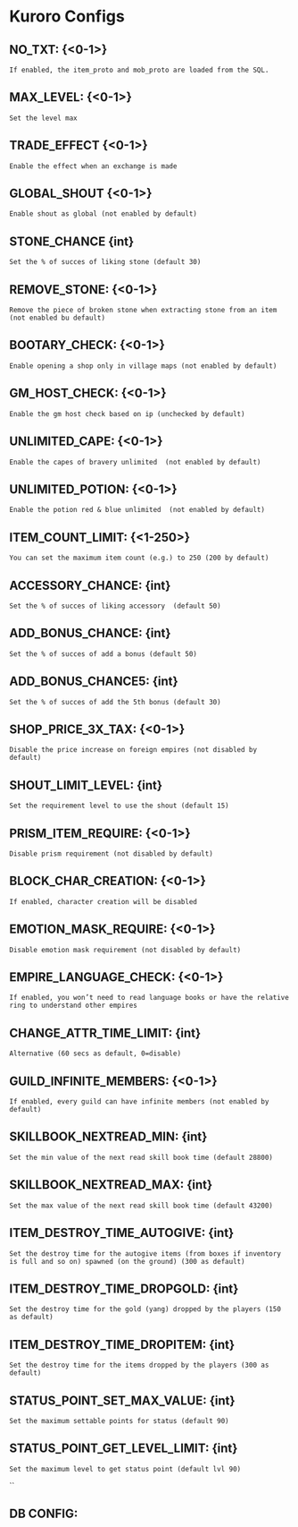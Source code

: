 # Kuroro Configs

## NO_TXT: {<0-1>}  
``If enabled, the item_proto and mob_proto are loaded from the SQL.   ``

## MAX_LEVEL: {<0-1>}  
``Set the level max  ``
  
## TRADE_EFFECT {<0-1>}  
``Enable the effect when an exchange is made  ``
  
## GLOBAL_SHOUT {<0-1>} 
``Enable shout as global (not enabled by default)  ``
  
## STONE_CHANCE {int}  
``Set the % of succes of liking stone (default 30)  ``
  
## REMOVE_STONE: {<0-1>}  
``Remove the piece of broken stone when extracting stone from an item (not enabled bu default)  ``
  
## BOOTARY_CHECK: {<0-1>}  
``Enable opening a shop only in village maps (not enabled by default)  ``
  
## GM_HOST_CHECK: {<0-1>}  
``Enable the gm host check based on ip (unchecked by default)  ``
  
## UNLIMITED_CAPE: {<0-1>}  
``Enable the capes of bravery unlimited  (not enabled by default)  ``
  
## UNLIMITED_POTION: {<0-1>}  
``Enable the potion red & blue unlimited  (not enabled by default)  ``
  
## ITEM_COUNT_LIMIT: {<1-250>}  
``You can set the maximum item count (e.g.) to 250 (200 by default)  ``
  
## ACCESSORY_CHANCE: {int}  
``Set the % of succes of liking accessory  (default 50)  ``
  
## ADD_BONUS_CHANCE: {int}  
``Set the % of succes of add a bonus (default 50)  ``
  
## ADD_BONUS_CHANCE5: {int}  
``Set the % of succes of add the 5th bonus (default 30)  ``
  
## SHOP_PRICE_3X_TAX: {<0-1>}  
``Disable the price increase on foreign empires (not disabled by default)  ``
  
## SHOUT_LIMIT_LEVEL: {int}  
``Set the requirement level to use the shout (default 15)  ``
  
## PRISM_ITEM_REQUIRE: {<0-1>}  
``Disable prism requirement (not disabled by default)  ``
  
## BLOCK_CHAR_CREATION: {<0-1>}  
``If enabled, character creation will be disabled  ``
  
## EMOTION_MASK_REQUIRE: {<0-1>}  
``Disable emotion mask requirement (not disabled by default)  ``
  
## EMPIRE_LANGUAGE_CHECK: {<0-1>}  
``If enabled, you won’t need to read language books or have the relative ring to understand other empires  ``
  
## CHANGE_ATTR_TIME_LIMIT: {int}  
``Alternative (60 secs as default, 0=disable)  ``
  
## GUILD_INFINITE_MEMBERS: {<0-1>}  
``If enabled, every guild can have infinite members (not enabled by default) `` 
  
## SKILLBOOK_NEXTREAD_MIN: {int}  
``Set the min value of the next read skill book time (default 28800)  ``
  
## SKILLBOOK_NEXTREAD_MAX: {int}  
``Set the max value of the next read skill book time (default 43200)  ``
  
## ITEM_DESTROY_TIME_AUTOGIVE: {int}  
``Set the destroy time for the autogive items (from boxes if inventory is full and so on) spawned (on the ground) (300 as default)  ``
  
## ITEM_DESTROY_TIME_DROPGOLD: {int}   
``Set the destroy time for the gold (yang) dropped by the players (150 as default)  ``
  
## ITEM_DESTROY_TIME_DROPITEM: {int}  
``Set the destroy time for the items dropped by the players (300 as default) ``  
  
## STATUS_POINT_SET_MAX_VALUE: {int}   
``Set the maximum settable points for status (default 90)  ``
  
## STATUS_POINT_GET_LEVEL_LIMIT: {int}    
``Set the maximum level to get status point (default lvl 90)  ``

``
## DB CONFIG: ##    
  

